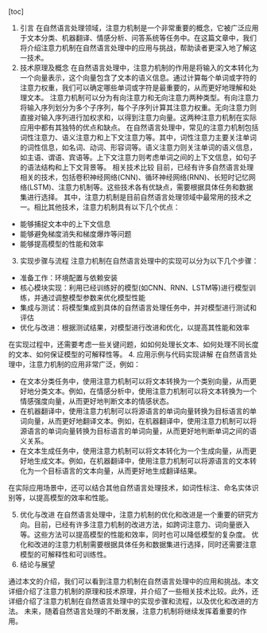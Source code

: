 
[toc]                    
                
                
1. 引言
在自然语言处理领域，注意力机制是一个非常重要的概念，它被广泛应用于文本分类、机器翻译、情感分析、问答系统等任务中。在这篇文章中，我们将介绍注意力机制在自然语言处理中的应用与挑战，帮助读者更深入地了解这一技术。
2. 技术原理及概念
在自然语言处理中，注意力机制的作用是将输入的文本转化为一个向量表示，这个向量包含了文本的语义信息。通过计算每个单词或字符的注意力权重，我们可以确定哪些单词或字符是最重要的，从而更好地理解和处理文本。
注意力机制可以分为有向注意力和无向注意力两种类型。有向注意力将输入序列划分为多个子序列，每个子序列计算其注意力权重。无向注意力则直接对输入序列进行加权求和，以得到注意力向量。这两种注意力机制在实际应用中都有其独特的优点和缺点。
在自然语言处理中，常见的注意力机制包括词性注意力、语义注意力和上下文注意力等。其中，词性注意力主要关注单词的词性信息，如名词、动词、形容词等。语义注意力则关注单词的语义信息，如主语、谓语、宾语等。上下文注意力则考虑单词之间的上下文信息，如句子的语法结构和上下文背景等。
相关技术比较
目前，已经有许多自然语言处理相关的技术，包括卷积神经网络(CNN)、循环神经网络(RNN)、长短时记忆网络(LSTM)、注意力机制等。这些技术各有优缺点，需要根据具体任务和数据集进行选择。
其中，注意力机制是目前自然语言处理领域中最常用的技术之一。相比其他技术，注意力机制具有以下几个优点：
* 能够捕捉文本中的上下文信息
* 能够避免梯度消失和梯度爆炸等问题
* 能够提高模型的性能和效率

3. 实现步骤与流程
注意力机制在自然语言处理中的实现可以分为以下几个步骤：

* 准备工作：环境配置与依赖安装
* 核心模块实现：利用已经训练好的模型(如CNN、RNN、LSTM等)进行模型训练，并通过调整模型参数来优化模型性能
* 集成与测试：将模型集成到具体的自然语言处理任务中，并对模型进行测试和评估
* 优化与改进：根据测试结果，对模型进行改进和优化，以提高其性能和效率

在实现过程中，还需要考虑一些关键问题，如如何处理长文本、如何处理不同长度的文本、如何保证模型的可解释性等。
4. 应用示例与代码实现讲解
在自然语言处理中，注意力机制的应用非常广泛，例如：

* 在文本分类任务中，使用注意力机制可以将文本转换为一个类别向量，从而更好地分类文本。例如，在情感分析中，使用注意力机制可以将文本转换为一个情感强度向量，从而更好地判断文本的情感状态。
* 在机器翻译中，使用注意力机制可以将源语言的单词向量转换为目标语言的单词向量，从而更好地翻译文本。例如，在机器翻译中，使用注意力机制可以将源语言的单词向量转换为目标语言的单词向量，从而更好地判断单词之间的语义关系。
* 在文本生成任务中，使用注意力机制可以将文本转化为一个生成向量，从而更好地生成文本。例如，在机器翻译中，使用注意力机制可以将源语言的文本转化为一个目标语言的文本向量，从而更好地生成翻译结果。

在实际应用场景中，还可以结合其他自然语言处理技术，如词性标注、命名实体识别等，以提高模型的效率和性能。

5. 优化与改进
在自然语言处理中，注意力机制的优化和改进是一个重要的研究方向。目前，已经有许多注意力机制的改进方法，如跨词注意力、词向量嵌入等。这些方法可以提高模型的性能和效率，同时也可以降低模型的复杂度。
优化和改进的注意力机制需要根据具体任务和数据集进行选择，同时还需要注意模型的可解释性和可训练性。
6. 结论与展望

通过本文的介绍，我们可以看到注意力机制在自然语言处理中的应用和挑战。本文详细介绍了注意力机制的原理和技术原理，并介绍了一些相关技术比较。此外，还详细介绍了注意力机制在自然语言处理中的实现步骤和流程，以及优化和改进的方法。
未来，随着自然语言处理的不断发展，注意力机制将继续发挥着重要的作用。

